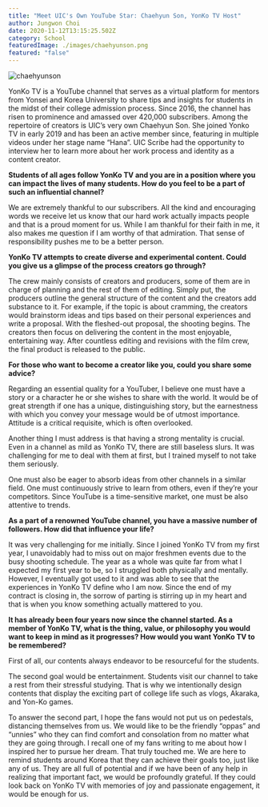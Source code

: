 ```yaml
---
title: "Meet UIC's Own YouTube Star: Chaehyun Son, YonKo TV Host"
author: Jungwon Choi
date: 2020-11-12T13:15:25.502Z
category: School
featuredImage: ./images/chaehyunson.png
featured: "false"
---
```

![chaehyunson](images/chaehyunson.png)

YonKo TV is a YouTube channel that serves as a virtual platform for mentors from Yonsei and Korea University to share tips and insights for students in the midst of their college admission process. Since 2016, the channel has risen to prominence and amassed over 420,000 subscribers. Among the repertoire of creators is UIC’s very own Chaehyun Son. She joined Yonko TV in early 2019 and has been an active member since, featuring in multiple videos under her stage name “Hana”. UIC Scribe had the opportunity to interview her to learn more about her work process and identity as a content creator.

**Students of all ages follow YonKo TV and you are in a position where you can impact the lives of many students. How do you feel to be a part of such an influential channel?**

We are extremely thankful to our subscribers. All the kind and encouraging words we receive let us know that our hard work actually impacts people and that is a proud moment for us. While I am thankful for their faith in me, it also makes me question if I am worthy of that admiration. That sense of responsibility pushes me to be a better person.

**YonKo TV attempts to create diverse and experimental content. Could you give us a glimpse of the process creators go through?**

The crew mainly consists of creators and producers, some of them are in charge of planning and the rest of them of editing. Simply put, the producers outline the general structure of the content and the creators add substance to it. For example, if the topic is about cramming, the creators would brainstorm ideas and tips based on their personal experiences and write a proposal. With the fleshed-out proposal, the shooting begins. The creators then focus on delivering the content in the most enjoyable, entertaining way. After countless editing and revisions with the film crew, the final product is released to the public.

**For those who want to become a creator like you, could you share some advice?**

Regarding an essential quality for a YouTuber, I believe one must have a story or a character he or she wishes to share with the world. It would be of great strength if one has a unique, distinguishing story, but the earnestness with which you convey your message would be of utmost importance. Attitude is a critical requisite, which is often overlooked.

Another thing I must address is that having a strong mentality is crucial. Even in a channel as mild as YonKo TV, there are still baseless slurs. It was challenging for me to deal with them at first, but I trained myself to not take them seriously.

One must also be eager to absorb ideas from other channels in a similar field. One must continuously strive to learn from others, even if they’re your competitors. Since YouTube is a time-sensitive market, one must be also attentive to trends.

**As a part of a renowned YouTube channel, you have a massive number of followers. How did that influence your life?**

It was very challenging for me initially. Since I joined YonKo TV from my first year, I unavoidably had to miss out on major freshmen events due to the busy shooting schedule. The year as a whole was quite far from what I expected my first year to be, so I struggled both physically and mentally. However, I eventually got used to it and was able to see that the experiences in YonKo TV define who I am now. Since the end of my contract is closing in, the sorrow of parting is stirring up in my heart and that is when you know something actually mattered to you.

**It has already been four years now since the channel started. As a member of YonKo TV, what is the thing, value, or philosophy you would want to keep in mind as it progresses? How would you want YonKo TV to be remembered?**

First of all, our contents always endeavor to be resourceful for the students.

The second goal would be entertainment. Students visit our channel to take a rest from their stressful studying. That is why we intentionally design contents that display the exciting part of college life such as vlogs, Akaraka, and Yon-Ko games.

To answer the second part, I hope the fans would not put us on pedestals, distancing themselves from us. We would like to be the friendly “oppas” and “unnies” who they can find comfort and consolation from no matter what they are going through. I recall one of my fans writing to me about how I inspired her to pursue her dream. That truly touched me. We are here to remind students around Korea that they can achieve their goals too, just like any of us. They are all full of potential and if we have been of any help in realizing that important fact, we would be profoundly grateful. If they could look back on YonKo TV with memories of joy and passionate engagement, it would be enough for us.